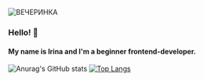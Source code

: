 ![ВЕЧЕРИНКА](https://user-images.githubusercontent.com/45296707/125170613-6e8e8c80-e1b8-11eb-81bb-321d9c4c7a50.png)



### Hello! 👋 
#### My name is Irina and I'm a beginner frontend-developer. 

![Anurag's GitHub stats](https://github-readme-stats.vercel.app/api?username=ramitsan&theme=shades-of-purple&show_icons=true)
[![Top Langs](https://github-readme-stats.vercel.app/api/top-langs/?username=ramitsan&langs_count=8)](https://github.com/anuraghazra/github-readme-stats)
<!--
**Ramitsan/Ramitsan** is a ✨ _special_ ✨ repository because its `README.md` (this file) appears on your GitHub profile.
-->
